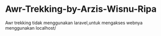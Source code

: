 # Awr-Trekking-by-Arzis-Wisnu-Ripa
Awr trekking tidak menggunakan laravel,untuk mengakses webnya menggunakan localhost/

